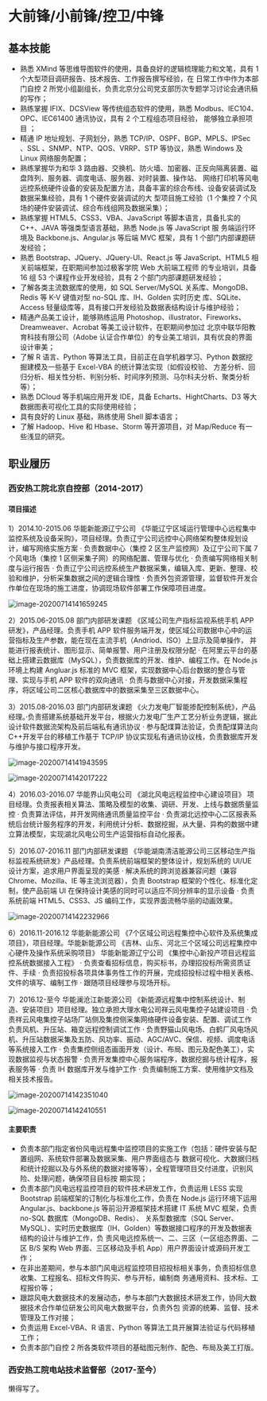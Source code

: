 # 大前锋/小前锋/控卫/中锋

##  <i class="fa fa-cogs" aria-hidden="true"></i> 基本技能

* 熟悉 XMind 等思维导图软件的使用，具备良好的逻辑梳理能力和文笔，具有 1 个大型项目调研报告、技术报告、工作报告撰写经验，在 日常工作中作为本部门自控 2 所党小组副组长，负责北京分公司党支部历次专题学习讨论会通讯稿的写作； 
* 熟练掌握 IFIX、DCSView 等传统组态软件的使用，熟悉 Modbus、IEC104、OPC、IEC61400 通讯协议，具有 2 个工程组态项目经验， 能够独立承担项目 ；
* 精通 IP 地址规划、子网划分，熟悉 TCP/IP、OSPF、BGP、MPLS、IPSec 、SSL 、SNMP、NTP、QOS、VRRP、STP 等协议，熟悉 Windows 及 Linux 网络服务配置；
* 熟练掌握华为和华 3 路由器、交换机、防火墙、加密器、正反向隔离装置、磁盘阵列、服务器、调度电话、服务器、对时装置、操作站、 网络打印机等风电远控系统硬件设备的安装及配置方法，具备丰富的综合布线、设备安装调试及数据采集经验，具有 1 个硬件安装调试的大 型项目施工经验（1 个集控 7 个风场的硬件安装调试、综合布线组网及数据采集）；
*  熟练掌握 HTML5、CSS3、VBA、JavaScript 等脚本语言，具备扎实的 C++、JAVA 等强类型语言基础，熟悉 Node.js 等 JavaScript 服 务端运行环境及 Backbone.js、Angular.js 等后端 MVC 框架，具有 1 个部门内部课题研发经验；
*  熟悉 Bootstrap、JQuery、JQuery-UI、React.js 等 JavaScript、HTML5 相关前端框架，在职期间参加过极客学院 Web 大前端工程师 的专业培训，具备 16 组 53 个课程作业开发经验，具有 2 个部门内部课题研发经验；
* 了解各类主流数据库的使用，如 SQL Server/MySQL 关系库、MongoDB、Redis 等 K-V 键值对型 no-SQL 库、IH、Golden 实时历史 库、SQLite、Access 轻量级库等，具有接口开发经验及数据表结构设计与维护经验；
*  精通产品美工设计，能够熟练运用 Photoshop、illustrator、Fireworks、Dreamweaver、Acrobat 等美工设计软件，在职期间参加过 北京中联华阳教育科技有限公司（Adobe 认证合作单位）的专业美工培训，具有优良的界面设计审美；
*  了解 R 语言、Python 等算法工具，目前正在自学机器学习、Python 数据挖掘建模及一些基于 Excel-VBA 的统计算法实现（如假设校验、 方差分析、回归分析、相关性分析、判别分析、时间序列预测、马尔科夫分析、聚类分析等）；
*  熟悉 DCloud 等手机端应用开发 IDE，具备 Echarts、HightCharts、D3 等大数据图表可视化工具的实际使用经验；
* 具有良好的 Linux 基础，熟练使用 Shell 脚本语言；
* 了解 Hadoop、Hive 和 Hbase、Storm 等开源项目，对 Map/Reduce 有一些浅显的研究。

##  <i class="fa fa-briefcase" aria-hidden="true"></i> 职业履历

### 西安热工院北京自控部（2014-2017）

#### 项目描述

1）2014.10-2015.06 华能新能源辽宁公司 《华能辽宁区域运行管理中心远程集中监控系统及设备采购》，项目经理。负责辽宁公司远控中心网络架构整体规划设计，编写网络实施方案 · 负责数据中心（集控 2 区生产监控网）及辽宁公司下属 7 个风电场（集控 1 区侧采集子网）的网络配置、管理与优化 · 负责编写网络相关制度与运行报告 · 负责辽宁公司远控系统生产数据采集，编辑入库、更新、整理、校验和维护，分析采集数据之间的逻辑合理性 · 负责外包资源管理，监督软件开发合作单位在现场的施工进度，协调现场软件部署工作保障项目进度。

![image-20200714141659245](\assets\images\1)

2）2015.06-2015.08 部门内部研发课题 《区域公司生产指标监视系统手机 APP 研发》，产品经理。负责手机 APP 软件服务端开发，使区域公司数据中心中的运营指标及生产参数，能在现在主流手机（Andriod、ISO）上显示及简单操作， 并能进行报表统计、图形显示、简单报警、用户注册及权限分配 · 在阿里云平台的基础上搭建云数据库（MySQL），负责数据库的开发、维护、编程工作。在 Node.js 环境上构建 Angluar.js 标准的 MVC 框架，实现数据中心后台数据的整合与管理、实现与手机 APP 软件的双向通讯 · 负责与数据中心对接，开发数据采集程序，将区域公司二区核心数据库中的数据采集至三区数据中心。

3）2015.08-2016.03 部门内部研发课题 《火力发电厂智能掺配控制系统》，产品经理。·负责搭建系统基础开发平台，根据火力发电厂生产工艺分析业务逻辑，据此设计软件数据流架构及前后端私有通讯协议 · 参与配煤算法验证，负责配煤算法向 C++开发平台的移植工作基于 TCP/IP 协议实现私有通讯协议栈，负责数据库开发与维护与接口程序开发。

![image-20200714141943595](C:\Users\Administrator\AppData\Roaming\Typora\typora-user-images\image-20200714141943595.png)

![image-20200714142017222](C:\Users\Administrator\AppData\Roaming\Typora\typora-user-images\image-20200714142017222.png)

4）2016.03-2016.07 华能界山风电公司 《湖北风电远程监控中心建设项目》 项目经理。负责报表相关算法、策略及模型的收集、调研、开发、上线与数据质量监控 · 负责算法评估，并开发网络通讯质量监控平台 · 负责湖北远控中心二区报表系统后台统计服务程序的开发，利用统计分析、数据挖掘，从大量、异构的数据中建立算法模型，实现湖北风电公司生产运营指标自动化报表。

5）2016.07-2016.11 部门内部研发课题 《华能湖南清洁能源公司三区移动生产指标监视系统研发》产品经理。负责系统前端框架的整体设计，规划系统的 UI/UE 设计方案，追求用户界面呈现的美感 · 解决系统的跨浏览器兼容问题（兼容 Chrome、Mozilla、IE 等主流浏览器），负责 Bootstrap 框架的个性化、标准化定制，使产品前端 UI 在保持设计美感的同时可以适应不同分辨率的显示设备 · 负责系统前端 HTML5、CSS3、JS 编码工作，实现界面流畅华丽的动画效果。

![image-20200714142232966](C:\Users\Administrator\AppData\Roaming\Typora\typora-user-images\image-20200714142232966.png)

6）2016.11-2016.12 华能新能源公司 《7个区域公司远程集控中心软件及系统集成项目》，项目经理。华能新能源公司 《吉林、山东、河北三个区域公司远程集控中心硬件及操作系统采购项目》 华能新能源辽宁公司 《集控中心新投产项目远程监控系统数据接入工程》 · 负责查看招标信息，购买标书，办理招投标所需资质证件、手续 · 负责招投标各项具体事务性工作的开展，完成招投标过程中相关表格、文件的填写、编制工作 · 跟随项目经理参与现场开标。

7）2016.12-至今 华能澜沧江新能源公司 《新能源远程集中控制系统设计、制造、安装项目》项目经理。独立承担大理水电公司祥云风电集控子站建设项目 · 负责祥云风电集控子站场厂站侧及集控侧采集网络硬件设备安装、配置、调试工作 负责风机、升压站、箱变远程控制调试工作 · 负责野猫山风电场、白鹤厂风电场风机、升压站数据采集及五防、风功率、振动、AGC/AVC、保信、视频、调度电话等系统接入工作 · 负责集控侧组态画面开发（设计、布局、图元及配色美工），实现数据监视与状态报警 · 负责开发集控中心服务端程序，数据挖掘与统计程序，报表服务等 · 负责 IH 数据库开发与维护工作 · 负责编制施工方案、使用维护文档及相关技术报告。

![image-20200714142351040](C:\Users\Administrator\AppData\Roaming\Typora\typora-user-images\image-20200714142351040.png)

![image-20200714142410551](C:\Users\Administrator\AppData\Roaming\Typora\typora-user-images\image-20200714142410551.png)

#### 主要职责

* 负责本部门指定省份风电远程集中监控项目的实施工作（包括：硬件安装与配置组网、系统软件部署及数据采集、用户界面组态与 数据可视化、大数据归档和统计挖掘以及与外系统的数据对接等等），全程管理项目交付进度，识别风险、处理问题，确保项目目标按 期实现；
* 负责本部门风电远程监控项目的软件技术研发工作，负责运用 LESS 实现 Bootstrap 前端框架的订制化与标准化工作，负责在 Node.js 运行环境下运用 Angular.js、backbone.js 等前沿开源框架技术搭建 IT 系统 MVC 框架，负责 no-SQL 数据库（MongoDB、Redis）、 关系型数据库（SQL Server、MySQL）、实时历史数据库（IH、Golden）等数据接口程序的开发及数据表结构的设计与维护工作，负 责风电远控系统一、二、三区（一区组态界面、二区 B/S 架构 Web 界面、三区移动及手机 App）用户界面设计或源码开发工作；
* 在非出差期间，参与本部门风电远程监控项目招投标相关事务，负责招标信息收集、工程报名、招标文件购买、参与开标，编制商 务通用资料、技术标、工程报价等；
* 跟踪风电大数据技术的发展动态，参与本部门大数据技术研发工作，协同大数据技术合作单位研发公司风电大数据平台，负责外包 资源的统筹、监督、技术管理及工作对接；
* 负责运用 Excel-VBA、R 语言、Python 等算法工具开展算法验证与代码移植工作；
* 负责本部门自控 2 所各类软件项目的基础图元制作、配色、布局及美工打版。

### 西安热工院电站技术监督部（2017-至今）

懒得写了。